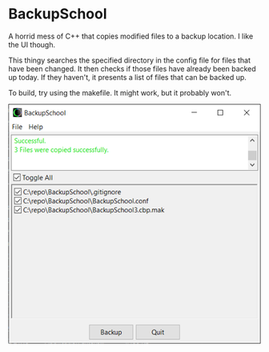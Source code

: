 # BackupSchool
A horrid mess of C++ that copies modified files to a backup location. I like the UI though.

This thingy searches the specified directory in the config file for files that have been changed.
It then checks if those files have already been backed up today. If they haven't, it presents a
list of files that can be backed up.

To build, try using the makefile. It might work, but it probably won't.

![screenshot](https://github.com/ImprobabilityCast/BackupSchool/blob/master/doc/screenshot.png)
